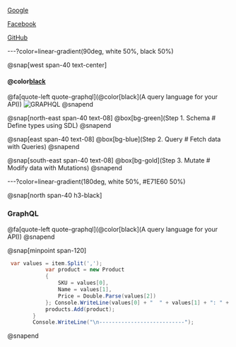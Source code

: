 [Google][1]

[Facebook][2]

[GitHub][3]

[1]: https://www.google.co.th/
[2]: https://www.facebook.com/
[3]: https://www.github.com/
---?color=linear-gradient(90deg, white 50%, black 50%)

@snap[west span-40 text-center]

#### @color[black](GraphQL)
@fa[quote-left quote-graphql](@color[black](A query language for your API))
![GRAPHQL](https://sv1.picz.in.th/images/2019/12/06/igcWBQ.png)
@snapend

@snap[north-east span-40 text-08]
@box[bg-green](Step 1. Schema # Define types using SDL)
@snapend

@snap[east span-40 text-08]
@box[bg-blue](Step 2. Query # Fetch data with Queries)
@snapend

@snap[south-east span-40 text-08]
@box[bg-gold](Step 3. Mutate # Modify data with Mutations)
@snapend

---?color=linear-gradient(180deg, white 50%, #E71E60 50%)

@snap[north span-40 h3-black]

### GraphQL
@fa[quote-left quote-graphql](@color[black](A query language for your API))
@snapend

@snap[minpoint span-120]
```c#
 var values = item.Split(',');
            var product = new Product
            {
                SKU = values[0],
                Name = values[1],
                Price = Double.Parse(values[2])
            }; Console.WriteLine(values[0] + "  " + values[1] + ": " + values[2]);
            products.Add(product);
        }
        Console.WriteLine("\n---------------------------");
```
@snapend
